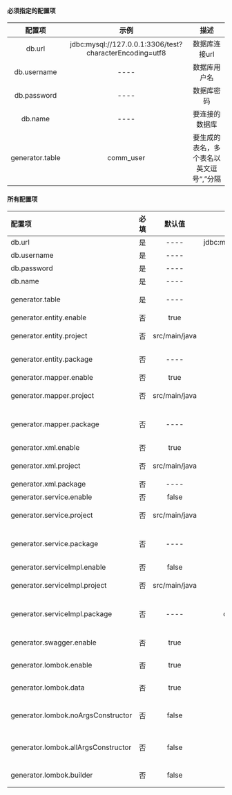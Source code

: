 #### 必须指定的配置项
| 配置项 | 示例| 描述|
| :---: | :---: | :---: |
| db.url |  jdbc&#58;mysql://127.0.0.1:3306/test?characterEncoding=utf8 | 数据库连接url |
| db.username | ---- | 数据库用户名 |
| db.password | ---- | 数据库密码 |
| db.name | ---- | 要连接的数据库 |
| generator.table | comm_user | 要生成的表名，多个表名以英文逗号“,”分隔 |

#### 所有配置项
| 配置项 | 必填 | 默认值 |示例| 描述|
|  :---  | :---: |  :---:  | :---: | :---: |
| db.url | 是 | ---- |  jdbc&#58;mysql://127.0.0.1:3306/test | 数据库连接url |
| db.username | 是 | ---- |---- | 数据库用户名 |
| db.password | 是 | ---- |---- | 数据库密码 |
| db.name | 是 | ---- |---- | 要连接的数据库 |
| generator.table | 是 | ---- |comm_user | 要生成的表名，多个表名以英文逗号“,”分隔 |
| generator.entity.enable | 否 | true | true/false | 是否生成entity |
| generator.entity.project | 否 | src/main/java | ---- | entity生成位置，默认是单模块应用 |
| generator.entity.package | 否 | ---- | c.g.lyrric.entity | entity包名，如果要生成entity则必须指定 |
| generator.mapper.enable | 否 | true | true/false | 是否生成mapper |
| generator.mapper.project | 否 | src/main/java | ---- | mapper生成位置，默认是单模块应用 |
| generator.mapper.package | 否 | ---- | c.g.lyrric.mapper | mapper包名，如果要生成mapper则必须指定 |
| generator.xml.enable | 否 | true | true/false | 是否生成xml |
| generator.xml.project | 否 | src/main/java | ---- | xml生成位置，默认是单模块应用 |
| generator.xml.package | 否 | ---- | resources/mapper | xml生成路径 |
| generator.service.enable | 否 | false | true/false | 是否生成service |
| generator.service.project | 否 | src/main/java | ---- | service生成位置，默认是单模块应用 |
| generator.service.package | 否 | ---- |c.g.lyrric.service | service包名，如果要生成service则必须指定 |
| generator.serviceImpl.enable | 否 | false | true/false | 是否生成serviceImpl |
| generator.serviceImpl.project | 否 | src/main/java | ---- | serviceImpl生成位置，默认是单模块应用 |
| generator.serviceImpl.package | 否 | ---- |c.g.lyrric.service.impl | serviceImpl包名，如果要生成serviceImpl则必须指定 |
| generator.swagger.enable | 否 | true | true/false | entity是否生成swagger注解 |
| generator.lombok.enable | 否 | true | true/false | entity是否支持lombok |
| generator.lombok.data | 否 | true | true/false | entity是否生成&#64;Data注解 |
| generator.lombok.noArgsConstructor | 否 | false | true/false | entity是否生成&#64;NoArgsConstructor注解 |
| generator.lombok.allArgsConstructor | 否 | false | true/false | entity是否生成&#64;AllArgsConstructor注解 |
| generator.lombok.builder | 否 | false | true/false | entity是否生成&#64;Builder注解 |




